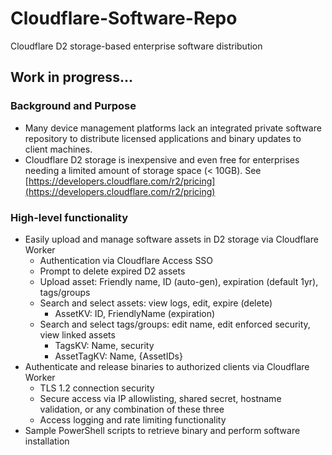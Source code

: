# Cloudflare-Software-Repo
Cloudflare D2 storage-based enterprise software distribution

## Work in progress...

### Background and Purpose
- Many device management platforms lack an integrated private software repository to distribute licensed applications and binary updates to client machines.
- Cloudflare D2 storage is inexpensive and even free for enterprises needing a limited amount of storage space (< 10GB).  See [https://developers.cloudflare.com/r2/pricing](https://developers.cloudflare.com/r2/pricing)

### High-level functionality
- Easily upload and manage software assets in D2 storage via Cloudflare Worker
  - Authentication via Cloudflare Access SSO
  - Prompt to delete expired D2 assets
  - Upload asset: Friendly name, ID (auto-gen), expiration (default 1yr), tags/groups
  - Search and select assets: view logs, edit, expire (delete)
    - AssetKV: ID, FriendlyName (expiration)
  - Search and select tags/groups: edit name, edit enforced security, view linked assets
    - TagsKV: Name, security
    - AssetTagKV: Name, {AssetIDs}
- Authenticate and release binaries to authorized clients via Cloudflare Worker
  - TLS 1.2 connection security
  - Secure access via IP allowlisting, shared secret, hostname validation, or any combination of these three
  - Access logging and rate limiting functionality
- Sample PowerShell scripts to retrieve binary and perform software installation

